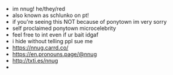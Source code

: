 - im nnug! he/they/red 
- also known as schlunko on pt!
- if you're seeing this NOT because of ponytown im very sorry
- self proclaimed ponytown microcelebrity 
- feel free to int even if ur bait idgaf
- i hide without telling ppl sue me
- https://nnug.carrd.co/
- https://en.pronouns.page/@nnug
- http://txti.es/nnug
- 

<!---
nnnug/nnnug is a ✨ special ✨ repository because its `README.md` (this file) appears on your GitHub profile.
You can click the Preview link to take a look at your changes.
--->
